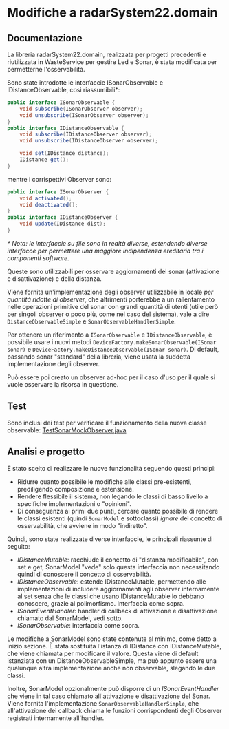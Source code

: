 # Modifiche a radarSystem22.domain

## Documentazione

La libreria radarSystem22.domain, realizzata per progetti precedenti e riutilizzata in WasteService per gestire Led e Sonar, è stata modificata per permetterne l'osservabilità.

Sono state introdotte le interfaccie ISonarObservable e IDistanceObservable, così riassumibili*:

```Java
public interface ISonarObservable {
    void subscribe(ISonarObserver observer);
    void unsubscribe(ISonarObserver observer);
}
public interface IDistanceObservable {
    void subscribe(IDistanceObserver observer);
    void unsubscribe(IDistanceObserver observer);

    void set(IDistance distance);
    IDistance get();
}
```

mentre i corrispettivi Observer sono:

```Java
public interface ISonarObserver {
    void activated();
    void deactivated();
}
public interface IDistanceObserver {
    void update(IDistance dist);
}
```

*\* Nota: le interfaccie su file sono in realtà diverse, estendendo diverse interfacce per permettere una maggiore indipendenza ereditaria tra i componenti software.*

Queste sono utilizzabili per osservare aggiornamenti del sonar (attivazione e disattivazione) e della distanza.

Viene fornita un'implementazione degli observer utilizzabile in locale *per quantità ridotte di observer*, che altrimenti porterebbe a un rallentamento nelle operazioni primitive del sonar con grandi quantità di utenti (utile però per singoli observer o poco più, come nel caso del sistema), vale a dire `DistanceObservableSimple` e `SonarObservableHandlerSimple`.

Per ottenere un riferimento a `ISonarObservable` e `IDistanceObservable`, è possibile usare i nuovi metodi `DeviceFactory.makeSonarObservable(ISonar sonar)` e `DeviceFactory.makeDistanceObservable(ISonar sonar)`. Di default, passando sonar "standard" della libreria, viene usata la suddetta implementazione degli observer.

Può essere poi creato un observer ad-hoc per il caso d'uso per il quale si vuole osservare la risorsa in questione.

## Test

Sono inclusi dei test per verificare il funzionamento della nuova classe observable: [TestSonarMockObserver.java](../it.unibo.radarSystem22.domain/test/it/unibo/radarSystem22/domain/TestSonarMockObserver.java)

## Analisi e progetto

È stato scelto di realizzare le nuove funzionalità seguendo questi principi:

* Ridurre quanto possibile le modifiche alle classi pre-esistenti, prediligendo composizione e estensione.
* Rendere flessibile il sistema, non legando le classi di basso livello a specifiche implementazioni o "opinioni".
* Di conseguenza ai primi due punti, cercare quanto possibile di rendere le classi esistenti (quindi `SonarModel` e sottoclassi) *ignare* del concetto di osservabilità, che avviene in modo "indiretto".

Quindi, sono state realizzate diverse interfaccie, le principali riassunte di seguito:

* *IDistanceMutable*: racchiude il concetto di "distanza modificabile", con set e get, SonarModel "vede" solo questa interfaccia non necessitando quindi di conoscere il concetto di osservabilità.
* *IDistanceObservable*: estende IDistanceMutable, permettendo alle implementazioni di includere aggiornamenti agli observer internamente al set senza che le classi che usano IDistanceMutable lo debbano conoscere, grazie al polimorfismo. Interfaccia come sopra.
* *ISonarEventHandler*: handler di callback di attivazione e disattivazione chiamato dal SonarModel, vedi sotto.
* *ISonarObservable*: interfaccia come sopra.

Le modifiche a SonarModel sono state contenute al minimo, come detto a inizio sezione. È stata sostituita l'istanza di IDistance con IDistanceMutable, che viene chiamata per modificare il valore. Questa viene di default istanziata con un DistanceObservableSimple, ma può appunto essere una qualunque altra implementazione anche non observable, slegando le due classi.

Inoltre, SonarModel opzionalmente può disporre di un *ISonarEventHandler* che viene in tal caso chiamato all'attivazione e disattivazione del Sonar. Viene fornita l'implementazione `SonarObservableHandlerSimple`, che all'attivazione dei callback chiama le funzioni corrispondenti degli Observer registrati internamente all'handler.